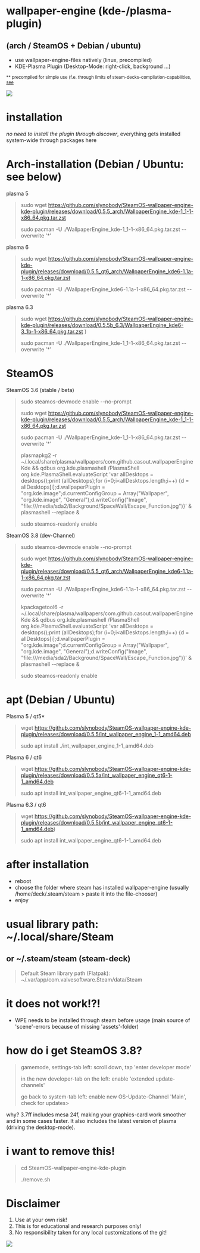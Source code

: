 # wallpaper-engine (kde-/plasma-plugin)
## (arch / SteamOS + Debian / ubuntu)

* use wallpaper-engine-files natively (linux, precompiled)
* KDE-Plasma Plugin (Desktop-Mode: right-click, background ...)

<sub> ** precompiled for simple use (f.e. through limits of steam-decks-compilation-capabilities, <a href="https://github.com/catsout/wallpaper-engine-kde-plugin/issues/177">see</a>

<img src="https://images.pling.com/img/00/00/78/78/79/2160403/screenshot-20240602-192228.png"/>

# installation
*no need to install the plugin through discover*, everything gets installed system-wide through packages here</sub>

# Arch-installation (Debian / Ubuntu: see below)
plasma 5
> sudo wget https://github.com/slynobody/SteamOS-wallpaper-engine-kde-plugin/releases/download/0.5.5_arch/WallpaperEngine_kde-1_1-1-x86_64.pkg.tar.zst
>
> sudo pacman -U ./WallpaperEngine_kde-1_1-1-x86_64.pkg.tar.zst --overwrite '*'

plasma 6
> sudo wget https://github.com/slynobody/SteamOS-wallpaper-engine-kde-plugin/releases/download/0.5.5_qt6_arch/WallpaperEngine_kde6-1.1a-1-x86_64.pkg.tar.zst
>
> sudo pacman -U ./WallpaperEngine_kde6-1.1a-1-x86_64.pkg.tar.zst --overwrite '*'
> 
plasma 6.3
> sudo wget https://github.com/slynobody/SteamOS-wallpaper-engine-kde-plugin/releases/download/0.5.5b_6.3/WallpaperEngine_kde6-3_1b-1-x86_64.pkg.tar.zst
)
>
> sudo pacman -U ./WallpaperEngine_kde-1_1-1-x86_64.pkg.tar.zst --overwrite '*'

# SteamOS 
SteamOS 3.6 (stable / beta)

> sudo steamos-devmode enable --no-prompt
>
> sudo wget https://github.com/slynobody/SteamOS-wallpaper-engine-kde-plugin/releases/download/0.5.5_arch/WallpaperEngine_kde-1_1-1-x86_64.pkg.tar.zst
>
> sudo pacman -U ./WallpaperEngine_kde-1_1-1-x86_64.pkg.tar.zst --overwrite '*'
> 
> plasmapkg2 -r ~/.local/share/plasma/wallpapers/com.github.casout.wallpaperEngineKde && qdbus org.kde.plasmashell /PlasmaShell org.kde.PlasmaShell.evaluateScript 'var allDesktops = desktops();print (allDesktops);for (i=0;i<allDesktops.length;i++) {d = allDesktops[i];d.wallpaperPlugin = "org.kde.image";d.currentConfigGroup = Array("Wallpaper", "org.kde.image", "General");d.writeConfig("Image", "file:///media/sda2/Background/SpaceWall/Escape_Function.jpg")}' & plasmashell --replace &
> 
> sudo steamos-readonly enable

SteamOS 3.8 (dev-Channel)
> sudo steamos-devmode enable --no-prompt
>
> sudo wget https://github.com/slynobody/SteamOS-wallpaper-engine-kde-plugin/releases/download/0.5.5_qt6_arch/WallpaperEngine_kde6-1.1a-1-x86_64.pkg.tar.zst
>
> sudo pacman -U ./WallpaperEngine_kde6-1.1a-1-x86_64.pkg.tar.zst --overwrite '*'
> 
> kpackagetool6 -r ~/.local/share/plasma/wallpapers/com.github.casout.wallpaperEngineKde && qdbus org.kde.plasmashell /PlasmaShell org.kde.PlasmaShell.evaluateScript 'var allDesktops = desktops();print (allDesktops);for (i=0;i<allDesktops.length;i++) {d = allDesktops[i];d.wallpaperPlugin = "org.kde.image";d.currentConfigGroup = Array("Wallpaper", "org.kde.image", "General");d.writeConfig("Image", "file:///media/sda2/Background/SpaceWall/Escape_Function.jpg")}' & plasmashell --replace &
>
> sudo steamos-readonly enable

# apt  (Debian / Ubuntu)
Plasma 5 / qt5*
> wget https://github.com/slynobody/SteamOS-wallpaper-engine-kde-plugin/releases/download/0.5.5/int_wallpaper_engine_1-1_amd64.deb
>
> sudo apt install ./int_wallpaper_engine_1-1_amd64.deb

Plasma 6 / qt6 
> wget https://github.com/slynobody/SteamOS-wallpaper-engine-kde-plugin/releases/download/0.5.5a/int_wallpaper_engine_qt6-1-1_amd64.deb
> 
> sudo apt install int_wallpaper_engine_qt6-1-1_amd64.deb

Plasma 6.3 / qt6 
> wget https://github.com/slynobody/SteamOS-wallpaper-engine-kde-plugin/releases/download/0.5.5b/int_wallpaper_engine_qt6-1-1_amd64.deb)
> 
> sudo apt install int_wallpaper_engine_qt6-1-1_amd64.deb

# after installation
* reboot
* choose the folder where steam has installed wallpaper-engine (usually /home/deck/.steam/steam > paste it into the file-chooser)
* enjoy

# usual library path: ~/.local/share/Steam
## or ~/.steam/steam (steam-deck)
> 
> Default Steam library path (Flatpak): ~/.var/app/com.valvesoftware.Steam/data/Steam
>

# it does not work!?!
* WPE needs to be installed through steam before usage (main source of 'scene'-errors because of missing 'assets'-folder)

# how do i get SteamOS 3.8?
> gamemode, settings-tab left: scroll down, tap 'enter developer mode'
> 
> in the new developer-tab on the left: enable 'extended update-channels'
> 
> go back to system-tab left: enable new OS-Update-Channel 'Main', check for updates>
>

why? 3.7ff includes mesa 24f, making your graphics-card work smoother and in some cases faster. It also includes the latest version of plasma (driving the desktop-mode).

# i want to remove this!
> cd SteamOS-wallpaper-engine-kde-plugin
>
> ./remove.sh

# Disclaimer
1. Use at your own risk!
2. This is for educational and research purposes only!
3. No responsibility taken for any local customizations of the git!
> 
<a href="https://artsandculture.google.com/experiment/viola-the-bird/nAEJVwNkp-FnrQ?cp=e30."><img src="https://images.pling.com/img/00/00/78/78/79/2160403/proxy-image1.jpeg"/></a>
